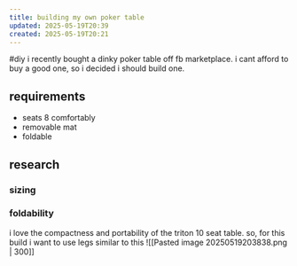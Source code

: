 ```yaml
---
title: building my own poker table
updated: 2025-05-19T20:39
created: 2025-05-19T20:21
---
```

#diy
i recently bought a dinky poker table off fb marketplace. i cant afford to buy a good one, so i decided i should build one.
## requirements
- seats 8 comfortably
- removable mat
- foldable

## research

### sizing
### foldability
i love the compactness and portability of the triton 10 seat table. so, for this build i want to use legs similar to this
![[Pasted image 20250519203838.png | 300]]
